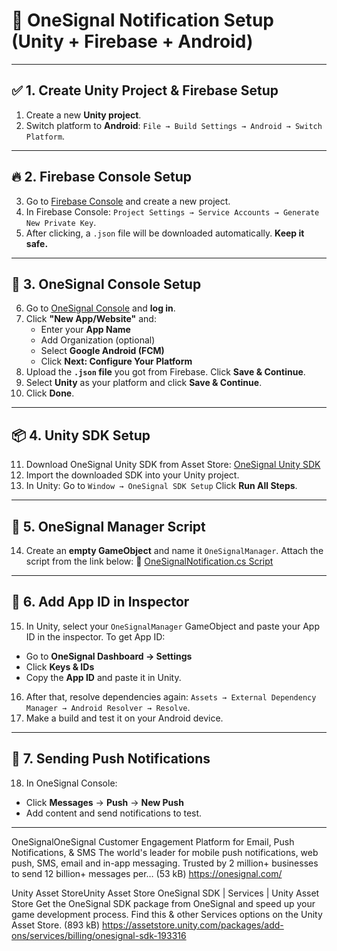 # :calling: OneSignal Notification Setup (Unity + Firebase + Android)
---
## :white_check_mark: 1. Create Unity Project & Firebase Setup
1. Create a new **Unity project**.
2. Switch platform to **Android**:
   `File → Build Settings → Android → Switch Platform`.
---
## :fire: 2. Firebase Console Setup
3. Go to [Firebase Console](https://console.firebase.google.com/) and create a new project.
4. In Firebase Console:
   `Project Settings → Service Accounts → Generate New Private Key`.
5. After clicking, a `.json` file will be downloaded automatically. **Keep it safe.**
---
## :rocket: 3. OneSignal Console Setup
6. Go to [OneSignal Console](https://onesignal.com/) and **log in**.
7. Click **"New App/Website"** and:
   - Enter your **App Name**
   - Add Organization (optional)
   - Select **Google Android (FCM)**
   - Click **Next: Configure Your Platform**
8. Upload the **`.json` file** you got from Firebase.
   Click **Save & Continue**.
9. Select **Unity** as your platform and click **Save & Continue**.
10. Click **Done**.
---
## :package: 4. Unity SDK Setup
11. Download OneSignal Unity SDK from Asset Store:
    [OneSignal Unity SDK](https://assetstore.unity.com/packages/add-ons/services/billing/onesignal-sdk-193316)
12. Import the downloaded SDK into your Unity project.
13. In Unity:
    Go to `Window → OneSignal SDK Setup`
    Click **Run All Steps**.
---
## :brain: 5. OneSignal Manager Script
14. Create an **empty GameObject** and name it `OneSignalManager`.
    Attach the script from the link below:
:link: [OneSignalNotification.cs Script](https://pastebin.com/raw/X3PMbWHg)
---
## :wrench: 6. Add App ID in Inspector
15. In Unity, select your `OneSignalManager` GameObject and paste your App ID in the inspector.
   To get App ID:
   - Go to **OneSignal Dashboard → Settings**
   - Click **Keys & IDs**
   - Copy the **App ID** and paste it in Unity.
16. After that, resolve dependencies again:
    `Assets → External Dependency Manager → Android Resolver → Resolve`.
17. Make a build and test it on your Android device.
---
## :bell: 7. Sending Push Notifications
18. In OneSignal Console:
   - Click **Messages** → **Push** → **New Push**
   - Add content and send notifications to test.
---
OneSignalOneSignal
Customer Engagement Platform for Email, Push Notifications, & SMS
The world's leader for mobile push notifications, web push, SMS, email and in-app messaging. Trusted by 2 million+ businesses to send 12 billion+ messages per… (53 kB)
https://onesignal.com/

Unity Asset StoreUnity Asset Store
OneSignal SDK | Services | Unity Asset Store
Get the OneSignal SDK package from OneSignal and speed up your game development process. Find this & other Services options on the Unity Asset Store. (893 kB)
https://assetstore.unity.com/packages/add-ons/services/billing/onesignal-sdk-193316
